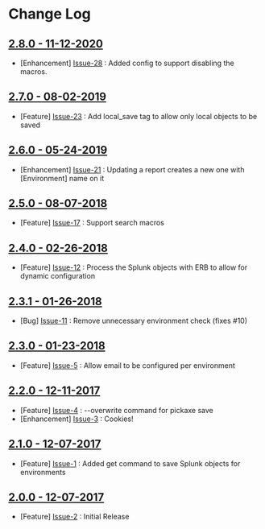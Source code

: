 Change Log
==========

[2.8.0 - 11-12-2020](https://github.com/cerner/splunk-pickaxe/issues?milestone=10&state=closed)
-----------------------------------------------------------------------------------------------

  * [Enhancement] [Issue-28](https://github.com/cerner/splunk-pickaxe/issues/28) : Added config to support disabling the macros.

[2.7.0 - 08-02-2019](https://github.com/cerner/splunk-pickaxe/issues?milestone=9&state=closed)
----------------------------------------------------------------------------------------------

  * [Feature] [Issue-23](https://github.com/cerner/splunk-pickaxe/issues/23) : Add local_save tag to allow only local objects to be saved

[2.6.0 - 05-24-2019](https://github.com/cerner/splunk-pickaxe/issues?milestone=8&state=closed)
----------------------------------------------------------------------------------------------

  * [Enhancement] [Issue-21](https://github.com/cerner/splunk-pickaxe/issues/21) : Updating a report creates a new one with [Environment] name on it

[2.5.0 - 08-07-2018](https://github.com/cerner/splunk-pickaxe/issues?milestone=7&state=closed)
----------------------------------------------------------------------------------------------

  * [Feature] [Issue-17](https://github.com/cerner/splunk-pickaxe/issues/17) : Support search macros

[2.4.0 - 02-26-2018](https://github.com/cerner/splunk-pickaxe/issues?milestone=5&state=closed)
----------------------------------------------------------------------------------------------

  * [Feature] [Issue-12](https://github.com/cerner/splunk-pickaxe/issues/12) : Process the Splunk objects with ERB to allow for dynamic configuration

[2.3.1 - 01-26-2018](https://github.com/cerner/splunk-pickaxe/issues?milestone=6&state=closed)
----------------------------------------------------------------------------------------------

  * [Bug] [Issue-11](https://github.com/cerner/splunk-pickaxe/issues/11) : Remove unnecessary environment check (fixes #10)

[2.3.0 - 01-23-2018](https://github.com/cerner/splunk-pickaxe/issues?milestone=4&state=closed)
----------------------------------------------------------------------------------------------

  * [Feature] [Issue-5](https://github.com/cerner/splunk-pickaxe/issues/5) : Allow email to be configured per environment

[2.2.0 - 12-11-2017](https://github.com/cerner/splunk-pickaxe/issues?milestone=3&state=closed)
----------------------------------------------------------------------------------------------

  * [Feature] [Issue-4](https://github.com/cerner/splunk-pickaxe/issues/4) : --overwrite command for pickaxe save
  * [Enhancement] [Issue-3](https://github.com/cerner/splunk-pickaxe/issues/3) : Cookies! 

[2.1.0 - 12-07-2017](https://github.com/cerner/splunk-pickaxe/issues?milestone=1&state=closed)
----------------------------------------------------------------------------------------------

  * [Feature] [Issue-1](https://github.com/cerner/splunk-pickaxe/issues/1) : Added get command to save Splunk objects for environments

[2.0.0 - 12-07-2017](https://github.com/cerner/splunk-pickaxe/issues?milestone=2&state=closed)
----------------------------------------------------------------------------------------------

  * [Feature] [Issue-2](https://github.com/cerner/splunk-pickaxe/issues/2) : Initial Release
